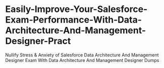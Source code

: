 # Easily-Improve-Your-Salesforce-Exam-Performance-With-Data-Architecture-And-Management-Designer-Pract
Nullify Stress &amp; Anxiety of Salesforce Data Architecture And Management Designer Exam With Data Architecture And Management Designer Dumps
